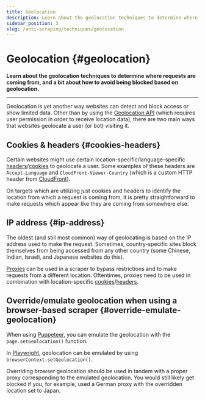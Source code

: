 ```yaml
---
title: Geolocation
description: Learn about the geolocation techniques to determine where requests are coming from, and a bit about how to avoid being blocked based on geolocation.
sidebar_position: 3
slug: /anti-scraping/techniques/geolocation
---
```


# Geolocation {#geolocation}

**Learn about the geolocation techniques to determine where requests are coming from, and a bit about how to avoid being blocked based on geolocation.**

---

Geolocation is yet another way websites can detect and block access or show limited data. Other than by using the [Geolocation API](https://developer.mozilla.org/en-US/docs/Web/API/Geolocation_API) (which requires user permission in order to receive location data), there are two main ways that websites geolocate a user (or bot) visiting it.

## Cookies & headers {#cookies-headers}

Certain websites might use certain location-specific/language-specific [headers](../../../glossary/concepts/http_headers.md)/[cookies](../../../glossary/concepts/http_cookies.md) to geolocate a user. Some examples of these headers are `Accept-Language` and `CloudFront-Viewer-Country` (which is a custom HTTP header from [CloudFront](https://docs.aws.amazon.com/AmazonCloudFront/latest/DeveloperGuide/using-cloudfront-headers.html)).

On targets which are utilizing just cookies and headers to identify the location from which a request is coming from, it is pretty straightforward to make requests which appear like they are coming from somewhere else.

## IP address {#ip-address}

The oldest (and still most common) way of geolocating is based on the IP address used to make the request. Sometimes, country-specific sites block themselves from being accessed from any other country (some Chinese, Indian, Israeli, and Japanese websites do this).

[Proxies](../mitigation/proxies.md) can be used in a scraper to bypass restrictions and to make requests from a different location. Oftentimes, proxies need to be used in combination with location-specific [cookies](../../../glossary/concepts/http_cookies.md)/[headers](../../../glossary/concepts/http_headers.md).

## Override/emulate geolocation when using a browser-based scraper {#override-emulate-geolocation}

When using [Puppeteer](https://pptr.dev/#?product=Puppeteer&show=api-pagesetgeolocationoptions), you can emulate the geolocation with the `page.setGeolocation()` function.

In [Playwright](https://playwright.dev/docs/api/class-browsercontext#browsercontextsetgeolocationgeolocation), geolocation can be emulated by using `browserContext.setGeolocation()`.

Overriding browser geolocation should be used in tandem with a proper proxy corresponding to the emulated geolocation. You would still likely get blocked if you, for example, used a German proxy with the overridden location set to Japan.
